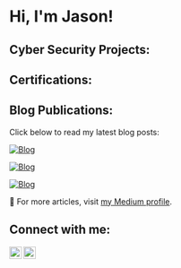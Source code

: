 <h1>Hi, I'm Jason! </h1>

<h2>Cyber Security Projects:</h2>

 
<h2>Certifications:</h2>

<h2>Blog Publications:</h2>

Click below to read my latest blog posts:

[![Blog](https://img.shields.io/badge/Read%20Blog-The%20Rise%20of%20Insider%20Threats%3A%20What%20Every%20Organization%20Should%20Know-brightgreen)](https://jasonvictor19.medium.com/the-rise-of-insider-threats-what-every-organization-should-know-d3857b921f6e)

[![Blog](https://img.shields.io/badge/Read%20Blog-Risk%20and%20Remedies%20of%20Cloud%20Misconfigurations-brightgreen)](https://medium.com/@jasonvictor19/risk-and-remedies-of-cloud-misconfigurations-f64de34fbaa0)

[![Blog](https://img.shields.io/badge/Read%20Blog-Cracking%20the%202020%20Twitter%20Hack%3A%20Takeaways%20from%20a%20Cyber%20Crisis-brightgreen)](https://medium.com/@jasonvictor19/cracking-the-2020-twitter-hack-takeaways-from-a-cyber-crisis-b2990e5c8caf)

🔗 For more articles, visit [my Medium profile](https://medium.com/@jasonvictor19).








<h2>Connect with me:</h2>

<a href="https://linkedin.com">
  <img align="left" alt="LinkedIn" width="22px" src="https://cdn.jsdelivr.net/npm/simple-icons@v3/icons/linkedin.svg" />
</a>

<a href="https://medium.com/@jasonvictor19">
  <img align="left" alt="Medium" width="22px" src="https://cdn-icons-png.flaticon.com/512/2111/2111505.png" />
</a>

<!-- Make sure to add some space after the icons -->
<br />
<br />

<!-- Now add your actual link references below -->
[linkedin]: https://linkedin.com
[medium]: https://medium.com/@jasonvictor19


